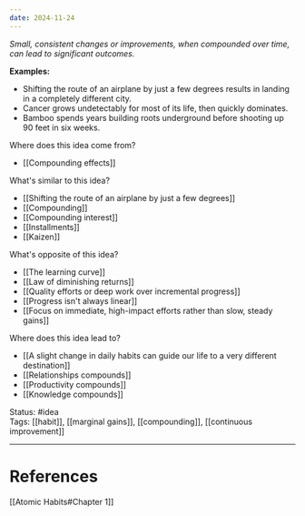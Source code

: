 ```yaml
---
date: 2024-11-24
---
```

_Small, consistent changes or improvements, when compounded over time, can lead to significant outcomes._

**Examples:**
- Shifting the route of an airplane by just a few degrees results in landing in a completely different city.
- Cancer grows undetectably for most of its life, then quickly dominates.
- Bamboo spends years building roots underground before shooting up 90 feet in six weeks.

Where does this idea come from?  
- [[Compounding effects]]

What's similar to this idea?  
- [[Shifting the route of an airplane by just a few degrees]]
- [[Compounding]]
- [[Compounding interest]]
- [[Installments]]
- [[Kaizen]]

What's opposite of this idea?  
- [[The learning curve]]
- [[Law of diminishing returns]]
- [[Quality efforts or deep work over incremental progress]]
- [[Progress isn't always linear]]
- [[Focus on immediate, high-impact efforts rather than slow, steady gains]]

Where does this idea lead to?  
- [[A slight change in daily habits can guide our life to a very different destination]]
- [[Relationships compounds]]
- [[Productivity compounds]]
- [[Knowledge compounds]]

Status: #idea  
Tags:  [[habit]], [[marginal gains]], [[compounding]], [[continuous improvement]]

---
# References
[[Atomic Habits#Chapter 1]]
